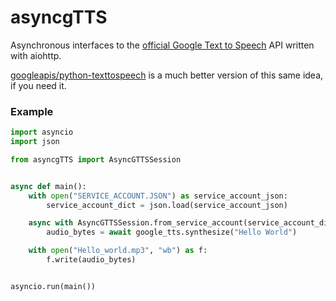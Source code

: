 # asyncgTTS

Asynchronous interfaces to the [official Google Text to Speech](https://cloud.google.com/text-to-speech) API written with aiohttp.

[googleapis/python-texttospeech](https://github.com/googleapis/python-texttospeech/blob/3125b714f547191a830faecb5ae0b830e53e99fd/google/cloud/texttospeech_v1/services/text_to_speech/async_client.py#L35) is a much better version of this same idea, if you need it.

### Example

```python
import asyncio
import json

from asyncgTTS import AsyncGTTSSession


async def main():
    with open("SERVICE_ACCOUNT.JSON") as service_account_json:
        service_account_dict = json.load(service_account_json)

    async with AsyncGTTSSession.from_service_account(service_account_dict) as google_tts:
        audio_bytes = await google_tts.synthesize("Hello World")

    with open("Hello_world.mp3", "wb") as f:
        f.write(audio_bytes)


asyncio.run(main())
```
